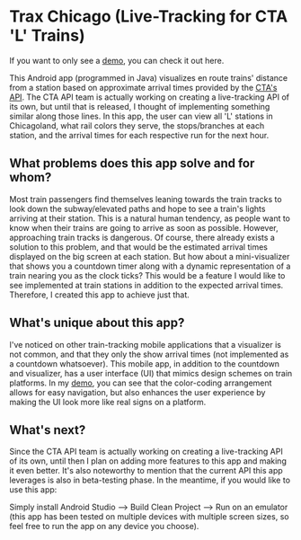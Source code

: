 Trax Chicago (Live-Tracking for CTA 'L' Trains)
==========
If you want to only see a [demo], you can check it out here.

This Android app (programmed in Java) visualizes en route trains' distance from a station based on approximate arrival times provided by the [CTA's API]. The CTA API team is actually working on creating a live-tracking API of its own, but until that is released, I thought of implementing something similar along those lines.
In this app, the user can view all 'L' stations in Chicagoland, what rail colors they serve, the stops/branches at each station, and the arrival times for each respective run
for the next hour.

## What problems does this app solve and for whom?
Most train passengers find themselves leaning towards the train tracks to look down the subway/elevated paths and hope to see a train's lights arriving at their station. This is a natural human tendency, as people want to know when their trains are going to arrive as soon as possible. However, approaching train tracks is dangerous. Of course, there already exists a solution to this problem, and that would be the estimated arrival times displayed on the big screen at each station. But how about a mini-visualizer that shows you a countdown timer along with a dynamic representation of a train nearing you as the clock ticks? This would be a feature I would like to see implemented at train stations in addition to the expected arrival times. Therefore, I created this app to achieve just that.

## What's unique about this app?
I've noticed on other train-tracking mobile applications that a visualizer is not common, and that they only the show arrival times (not implemented as a countdown whatsoever). 
This mobile app, in addition to the countdown and visualizer, has a user interface (UI) that mimics design schemes on train platforms. In my [demo], you can see that the color-coding arrangement allows for easy navigation, but also enhances the user experience by making the UI look more like real signs on a platform.

## What's next?
Since the CTA API team is actually working on creating a live-tracking API of its own, until then I plan on adding more features to this app and making it even better. It's also noteworthy to mention that the current API this app leverages is also in beta-testing phase. In the meantime, if you would like to use this app: 

Simply install Android Studio --> Build Clean Project --> Run on an emulator
(this app has been tested on multiple devices with multiple screen sizes,
so feel free to run the app on any device you choose).

[demo]: https://drive.google.com/file/d/12-n9BKBHqOi5FeRcROA6kJS2FD4Zhjzx
[CTA's API]: https://www.transitchicago.com/developers/ttdocs/#_Toc296199903
